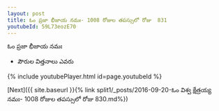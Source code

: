 ```yaml
---
layout: post
title: ఓం ప్రజా భీజాయ నమః- 1008 రోజుల తపస్సులో రోజు  831
youtubeId: 59L73eozE70
---
```

 
 
 ఓం ప్రజా భీజాయ నమః  
 
 -  పౌరుల విత్తనాలు ఎవరు 
 
  
 
  
 
 
 
 
 
 


{% include youtubePlayer.html id=page.youtubeId %}
 
[Next]({{ site.baseurl }}{% link  split1/_posts/2016-09-20-ఓం విశ్వ క్షేత్రయ్య నమః- 1008 రోజుల తపస్సులో రోజు  830.md%})
 
